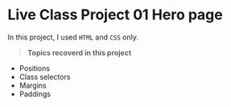 # Live Class Project 01 Hero page

In this project, I used `HTML` and `CSS` only.

> **Topics recoverd in this project**

- Positions
- Class selectors
- Margins
- Paddings
